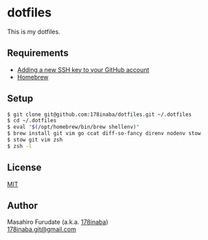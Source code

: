 # dotfiles

This is my dotfiles.

## Requirements

- [Adding a new SSH key to your GitHub account](https://docs.github.com/en/authentication/connecting-to-github-with-ssh/adding-a-new-ssh-key-to-your-github-account)
- [Homebrew](https://brew.sh)

## Setup

```zsh
$ git clone git@github.com:178inaba/dotfiles.git ~/.dotfiles
$ cd ~/.dotfiles
$ eval "$(/opt/homebrew/bin/brew shellenv)"
$ brew install git vim go ccat diff-so-fancy direnv nodenv stow
$ stow git vim zsh
$ zsh -l
```

## License

[MIT](LICENSE)

## Author

Masahiro Furudate (a.k.a. [178inaba](https://github.com/178inaba))  
<178inaba.git@gmail.com>
